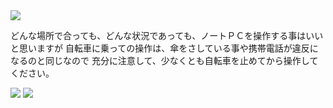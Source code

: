 <img src="http://www.kaishasetsuritsu.biz/images/top/main2.jpg">

どんな場所で合っても、どんな状況であっても、ノートＰＣを操作する事はいいと思いますが
自転車に乗っての操作は、傘をさしている事や携帯電話が違反になるのと同じなので
充分に注意して、少なくとも自転車を止めてから操作してください。

<img src="http://media.tumblr.com/7Y1J48dAJhn1d40q7S5Uw6z3o1_500.png" />
<img src="http://22.media.tumblr.com/tumblr_kt9zfihCQK1qa2fy3o1_400.jpg" />

